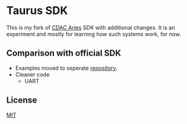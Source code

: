 # Taurus SDK

This is my fork of [CDAC Aries](https://vegaprocessors.in/devboards) SDK with additional changes. It is an experiment and mostly for learning how such systems work, for now.

## Comparison with official SDK
- Examples moved to seperate [repository](https://github.com/rnayabed/taurus-examples).
- Cleaner code
    - UART

## License

[MIT](https://opensource.org/licenses/MIT)
